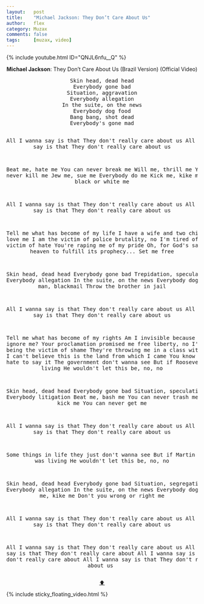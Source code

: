 ```yaml
---
layout:   post
title:    "Michael Jackson: They Don’t Care About Us"
author:   flex
category: Muzax
comments: false
tags:     [muzax, video]
---
```


{% include youtube.html ID="QNJL6nfu__Q" %}

<!-- break -->

<a id="top"></a>
<div id="lyrics"><div class="lyricsheader" style=""><p><center><b>Michael Jackson</b>: They Don’t Care About Us (Brazil Version) (Official Video)</center></p></div>

<center><pre>
Skin head, dead head
Everybody gone bad
Situation, aggravation
Everybody allegation
In the suite, on the news
Everybody dog food
Bang bang, shot dead
Everybody's gone mad

All I wanna say is that
They don't really care about us
All I wanna say is that
They don't really care about us

Beat me, hate me
You can never break me
Will me, thrill me
You can never kill me
Jew me, sue me
Everybody do me
Kick me, kike me
Don't you black or white me

All I wanna say is that
They don't really care about us
All I wanna say is that
They don't really care about us

Tell me what has become of my life
I have a wife and two children who love me
I am the victim of police brutality, no
I'm tired of being the victim of hate
You're raping me of my pride
Oh, for God's sake
I look to heaven to fulfill its prophecy...
Set me free

Skin head, dead head
Everybody gone bad
Trepidation, speculation
Everybody allegation
In the suite, on the news
Everybody dog food
Black man, blackmail
Throw the brother in jail

All I wanna say is that
They don't really care about us
All I wanna say is that
They don't really care about us

Tell me what has become of my rights
Am I invisible because you ignore me?
Your proclamation promised me free liberty, no
I'm tired of being the victim of shame
They're throwing me in a class with a bad name
I can't believe this is the land from which I came
You know I really do hate to say it
The government don't wanna see
But if Roosevelt was living
He wouldn't let this be, no, no

Skin head, dead head
Everybody gone bad
Situation, speculation
Everybody litigation
Beat me, bash me
You can never trash me
Hit me, kick me
You can never get me

All I wanna say is that
They don't really care about us
All I wanna say is that
They don't really care about us

Some things in life they just don't wanna see
But if Martin Luther was living
He wouldn't let this be, no, no

Skin head, dead head
Everybody gone bad
Situation, segregation
Everybody allegation
In the suite, on the news
Everybody dog food
Kick me, kike me
Don't you wrong or right me

All I wanna say is that
They don't really care about us
All I wanna say is that
They don't really care about us

All I wanna say is that
They don't really care about us
All I wanna say is that
They don't really care about
All I wanna say is that
They don't really care about
All I wanna say is that
They don't really care about us
</pre>
<a href="#top">⬆</a></center></div>

<div class="sticky_floating_video"></div>
{% include sticky_floating_video.html %}